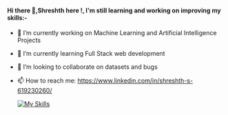 #### Hi there 👋,Shreshth here !, I'm still learning and working on improving my skills:-


<!--**shreshth3142857/shreshth3142857** is a ✨ _special_ ✨ repository because its `README.md` (this file) appears on your GitHub profile.-->


- 🔭 I’m currently working on Machine Learning and Artificial Intelligence Projects
  
- 🌱 I’m currently learning Full Stack web development
  
- 👯 I’m looking to collaborate on datasets and bugs
   
- 📫 How to reach me: https://www.linkedin.com/in/shreshth-s-619230260/


  [![My Skills](https://skillicons.dev/icons?i=js,html,css,bootstrap,figma,python,flask,c,cpp,linux,mysql,vscode,wordpress,linkedin,twitter)](https://skillicons.dev)

  


